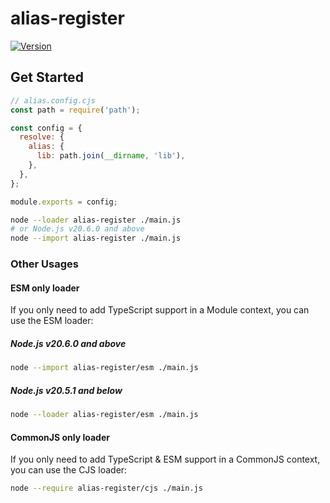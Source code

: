 # alias-register

<a href="https://www.npmjs.com/package/alias-register"><img src="https://img.shields.io/npm/v/alias-register.svg?sanitize=true" alt="Version"></a>

## Get Started

```js
// alias.config.cjs
const path = require('path');

const config = {
  resolve: {
    alias: {
      lib: path.join(__dirname, 'lib'),
    },
  },
};

module.exports = config;
```

```sh
node --loader alias-register ./main.js
# or Node.js v20.6.0 and above
node --import alias-register ./main.js
```

### Other Usages

#### ESM only loader

If you only need to add TypeScript support in a Module context, you can use the ESM loader:

##### Node.js v20.6.0 and above

```sh
node --import alias-register/esm ./main.js
```

##### Node.js v20.5.1 and below

```sh
node --loader alias-register/esm ./main.js
```

#### CommonJS only loader

If you only need to add TypeScript & ESM support in a CommonJS context, you can use the CJS loader:

```sh
node --require alias-register/cjs ./main.js
```

